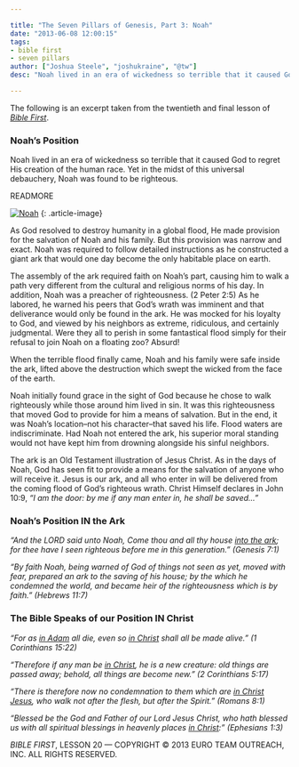 ```yaml
---

title: "The Seven Pillars of Genesis, Part 3: Noah"
date: "2013-06-08 12:00:15"
tags:
- bible first
- seven pillars
author: ["Joshua Steele", "joshukraine", "@tw"]
desc: "Noah lived in an era of wickedness so terrible that it caused God to regret His creation of the human race."

---
```


The following is an excerpt taken from the twentieth and final lesson of *<a title="Bible First" href="http://www.getbiblefirst.com" target="_blank">Bible First</a>*.

### Noah’s Position

Noah lived in an era of wickedness so terrible that it caused God to regret His creation of the human race. Yet in the midst of this universal debauchery, Noah was found to be righteous.

READMORE

<a href="//d21yo20tm8bmc2.cloudfront.net/2013/05/Noah.jpg"><img class="alignleft  wp-image-1812" alt="Noah" src="//d21yo20tm8bmc2.cloudfront.net/2013/05/Noah-378x450.jpg" /></a>
{: .article-image}

As God resolved to destroy humanity in a global flood, He made provision for the salvation of Noah and his family. But this provision was narrow and exact. Noah was required to follow detailed instructions as he constructed a giant ark that would one day become the only habitable place on earth.

The assembly of the ark required faith on Noah’s part, causing him to walk a path very different from the cultural and religious norms of his day. In addition, Noah was a preacher of righteousness. (2 Peter 2:5) As he labored, he warned his peers that God’s wrath was imminent and that deliverance would only be found in the ark. He was mocked for his loyalty to God, and viewed by his neighbors as extreme, ridiculous, and certainly judgmental. Were they all to perish in some fantastical flood simply for their refusal to join Noah on a floating zoo? Absurd!

When the terrible flood finally came, Noah and his family were safe inside the ark, lifted above the destruction which swept the wicked from the face of the earth.

Noah initially found grace in the sight of God because he chose to walk righteously while those around him lived in sin. It was this righteousness that moved God to provide for him a means of salvation. But in the end, it was Noah’s location–not his character–that saved his life. Flood waters are indiscriminate. Had Noah not entered the ark, his superior moral standing would not have kept him from drowning alongside his sinful neighbors.

The ark is an Old Testament illustration of Jesus Christ. As in the days of Noah, God has seen fit to provide a means for the salvation of anyone who will receive it. Jesus is our ark, and all who enter in will be delivered from the coming flood of God’s righteous wrath. Christ Himself declares in John 10:9, *“I am the door: by me if any man enter in, he shall be saved…”*

### Noah’s Position IN the Ark

*“And the LORD said unto Noah, Come thou and all thy house <span style="text-decoration: underline;">into the ark</span>; for thee have I seen righteous before me in this generation.” (Genesis 7:1)*

*“By faith Noah, being warned of God of things not seen as yet, moved with fear, prepared an ark to the saving of his house; by the which he condemned the world, and became heir of the righteousness which is by faith.” (Hebrews 11:7)*

### The Bible Speaks of our Position IN Christ

*“For as <span style="text-decoration: underline;">in Adam</span> all die, even so <span style="text-decoration: underline;">in Christ</span> shall all be made alive.” (1 Corinthians 15:22)*

*“Therefore if any man be <span style="text-decoration: underline;">in Christ</span>, he is a new creature: old things are passed away; behold, all things are become new.” (2 Corinthians 5:17)*

*“There is therefore now no condemnation to them which are <span style="text-decoration: underline;">in Christ Jesus</span>, who walk not after the flesh, but after the Spirit.” (Romans 8:1)*

*“Blessed be the God and Father of our Lord Jesus Christ, who hath blessed us with all spiritual blessings in heavenly places <span style="text-decoration: underline;">in Christ</span>:” (Ephesians 1:3)*

*BIBLE FIRST*, LESSON 20 &mdash; COPYRIGHT &copy; 2013 EURO TEAM OUTREACH, INC. ALL RIGHTS RESERVED.
